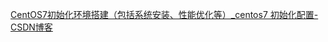 [CentOS7初始化环境搭建（包括系统安装、性能优化等）_centos7 初始化配置-CSDN博客](https://blog.csdn.net/xieweikun_7/article/details/105270182)